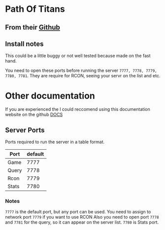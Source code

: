 # Path Of Titans

<!--Please remove these comments and irelevent parts for the server egg your adding before summiting a PR request-->

## From their [Github](https://github.com/Hendalf-DEV/eggs)

## Install notes
This could be a little buggy or not well tested because made on the fast hand.

You need to open these ports before running the server `7777, 7778, 7779, 7780, 7781`. They are require for RCON, seeing your servr on the list and etc.

# Other documentation

If you are experienced the I could reccomend using this documentation website on the github
[DOCS](https://github.com/Alderon-Games/pot-community-servers/wiki)

## Server Ports

Ports required to run the server in a table format.

| Port    | default |
|---------|---------|
| Game    | 7777    |
| Query   | 7778    |
| Rcon    | 7779    |
| Stats   | 7780    |

### Notes

<!--Notes about the server ports.-->
`7777` is the default port, but any port can be used.
You need to assign to network port `7779` if you want to use RCON
Also you need to open port `7778` and `7781` for the query, so it can appear on the server list.
`7780` is Stats port.



